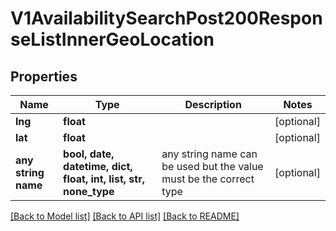 # V1AvailabilitySearchPost200ResponseListInnerGeoLocation


## Properties
Name | Type | Description | Notes
------------ | ------------- | ------------- | -------------
**lng** | **float** |  | [optional] 
**lat** | **float** |  | [optional] 
**any string name** | **bool, date, datetime, dict, float, int, list, str, none_type** | any string name can be used but the value must be the correct type | [optional]

[[Back to Model list]](../README.md#documentation-for-models) [[Back to API list]](../README.md#documentation-for-api-endpoints) [[Back to README]](../README.md)



